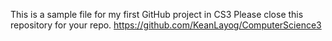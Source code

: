 This is a sample file for my first GitHub project in CS3
Please close this repository for your repo.
https://github.com/KeanLayog/ComputerScience3

